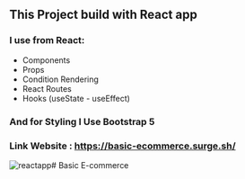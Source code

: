 ## This Project build with React app 
### I use from React:
* Components
* Props
* Condition Rendering
* React Routes
* Hooks (useState - useEffect)
### And for Styling I Use Bootstrap 5

### Link Website : https://basic-ecommerce.surge.sh/

![reactapp](https://github.com/Hakam-aldeen-Kh/Basic-Ecommerce-React/assets/129962033/b552f9ec-51b9-4581-a6fd-dbb256e62077)# Basic E-commerce 
